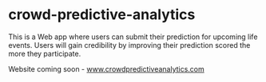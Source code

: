 # crowd-predictive-analytics
This is a Web app where users can submit their prediction for upcoming life events. Users will gain credibility by improving their prediction 
scored the more they participate. 

Website coming soon - www.crowdpredictiveanalytics.com

